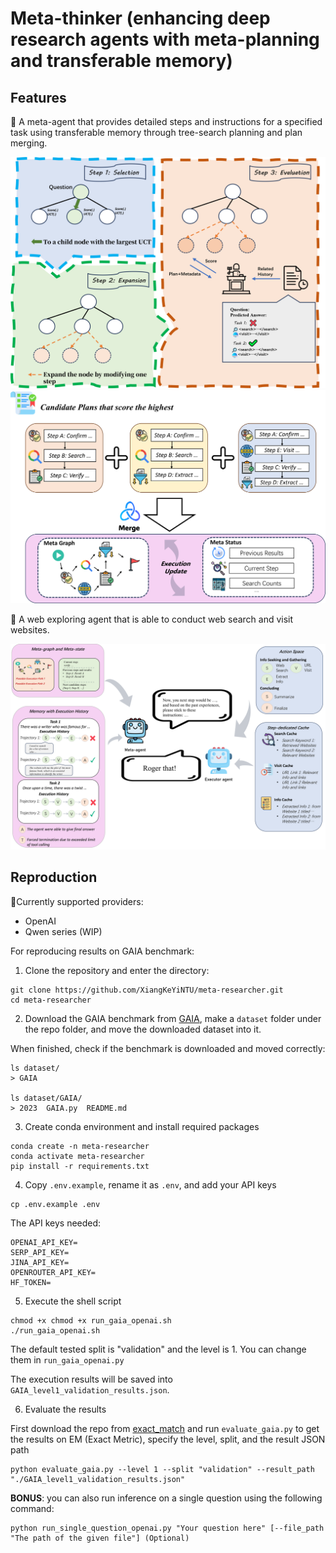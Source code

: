 # Meta-thinker (enhancing deep research agents with meta-planning and transferable memory)

## Features

🤖 A meta-agent that provides detailed steps and instructions for a specified task using transferable memory through tree-search planning and plan merging.

![Tree Planning](./assets/tree_planning.png)
![Plan Merging](./assets/meta_graph.png)

🔎 A web exploring agent that is able to conduct web search and visit websites.

![Meta Execution](./assets/meta.png)

## Reproduction

🔌Currently supported providers:
- OpenAI
- Qwen series (WIP)

For reproducing results on GAIA benchmark:

1. Clone the repository and enter the directory:

```shell
git clone https://github.com/XiangKeYiNTU/meta-researcher.git
cd meta-researcher
```

2. Download the GAIA benchmark from [GAIA](https://huggingface.co/datasets/gaia-benchmark/GAIA/tree/main), make a `dataset` folder under the repo folder, and move the downloaded dataset into it.

When finished, check if the benchmark is downloaded and moved correctly:

```shell
ls dataset/
> GAIA

ls dataset/GAIA/
> 2023  GAIA.py  README.md
```

3. Create conda environment and install required packages

```shell
conda create -n meta-researcher
conda activate meta-researcher
pip install -r requirements.txt
```

4. Copy `.env.example`, rename it as `.env`, and add your API keys

```shell
cp .env.example .env
```

The API keys needed:

```shell
OPENAI_API_KEY=
SERP_API_KEY=
JINA_API_KEY=
OPENROUTER_API_KEY=
HF_TOKEN=
```

5. Execute the shell script

```shell
chmod +x chmod +x run_gaia_openai.sh
./run_gaia_openai.sh
```

The default tested split is "validation" and the level is 1. You can change them in `run_gaia_openai.py`

The execution results will be saved into `GAIA_level1_validation_results.json`.

6. Evaluate the results

First download the repo from [exact_match](https://huggingface.co/spaces/evaluate-metric/exact_match/tree/main) and run `evaluate_gaia.py` to get the results on EM (Exact Metric), specify the level, split, and the result JSON path

```shell
python evaluate_gaia.py --level 1 --split "validation" --result_path "./GAIA_level1_validation_results.json"
```

**BONUS**: you can also run inference on a single question using the following command:

```shell
python run_single_question_openai.py "Your question here" [--file_path "The path of the given file"] (Optional)
```
